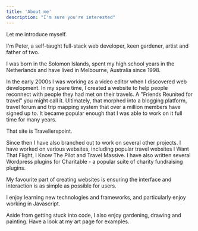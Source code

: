 ```yaml
---
title: 'About me'
description: "I'm sure you're interested"
---
```


Let me introduce myself.

I'm Peter, a self-taught full-stack web developer, keen gardener, artist and father of two.

I was born in the Solomon Islands, spent my high school years in the Netherlands and have lived in Melbourne, Australia since 1998.

In the early 2000s I was working as a video editor when I discovered web development. In my spare time, I created a website to help people reconnect with people they had met on their travels.
A "Friends Reunited for travel" you might call it. Ultimately, that morphed into a blogging platform, travel forum and trip mapping system that over a million members have signed up to. It became popular enough that I was able to work on it full time for many years.

That site is Travellerspoint.

Since then I have also branched out to work on several other projects. I have worked on various websites, including popular travel websites I Want That Flight, I Know The Pilot and Travel Massive. I have also written several Wordpress plugins for Charitable - a popular suite of charity fundraising plugins.  

My favourite part of creating websites is ensuring the interface and interaction is as simple as possible for users. 

I enjoy learning new technologies and frameworks, and particularly enjoy working in Javascript.

Aside from getting stuck into code, I also enjoy gardening, drawing and painting. Have a look at my art page for examples.
